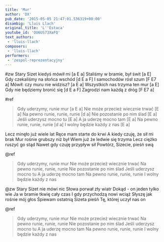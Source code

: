 ```yaml
---
title: 'Mur'
author: 'DX'
pub_date: '2015-05-05 21:47:01.536319+00:00'
disambig: 'Lluis Llach'
original_title: 'L''Estaca'
youtube_id: 'OU6US73XaFQ'
text_authors:
 - 'lluis-llach'
composers:
 - 'lluis-llach'
performers:
 - 'zespol-reprezentacyjny'
---
```


#zw
Stary Sizet kiedyś mówił mi [a E a]
Staliśmy w bramie, był świt [a E]
Gdy czekaliśmy na słońca wschód [d E a F]
I samochodów rósł szum [F E7 a]
Mówił: czy muru nie widzisz? [a E a]
Wszystkich nas trzyma ten mur [a E]
Gdy nie będziemy bronić się [d E a F]
Zagrodzi nam każdą z dróg [F E7 a]

#ref
>Gdy uderzymy, runie mur [a E a]
>Nie może przecież wiecznie trwać [E a]
>Na pewno runie, runie, runie [d a]
>Nie pozostanie po nim ślad [E a]
>Jeśli uderzysz mocno tu [E a]
>A ja uderzę mocno tam [E a]
>Na pewno runie, runie, runie [d a]
>I wolny będzie każdy z nas [E a]

Lecz minęło już wiele lat
Ręce mam starte do krwi
A kiedy czuję, że sił mi brak
Mur rośnie grubszy niż był
Wiem już że ledwie się trzyma
Lecz ciężko ruszyć go stąd
Nawet gdy czuję przypływ sił
Powtórz, Sizecie, pieśń swą

@ref
>Gdy uderzymy, runie mur
>Nie może przecież wiecznie trwać
>Na pewno runie, runie, runie
>Nie pozostanie po nim ślad
>Jeśli uderzysz mocno tu
>A ja uderzę mocno tam
>Na pewno runie, runie, runie
>I wolny będzie każdy z nas

@zw
Stary Sizet nie mówi nic
Słowa porwał zły wiatr
Dokąd - on jeden tylko wie
Ja w bramie tkwię cały czas
I gdy przychodzą nowi wciąż
Słyszę jak rośnie mój głos
Śpiewam ostatnią Sizeta pieśń
Tę, której uczył nas on

@ref
>Gdy uderzymy, runie mur
>Nie może przecież wiecznie trwać
>Na pewno runie, runie, runie
>Nie pozostanie po nim ślad
>Jeśli uderzysz mocno tu
>A ja uderzę mocno tam
>Na pewno runie, runie, runie
>I wolny będzie każdy z nas